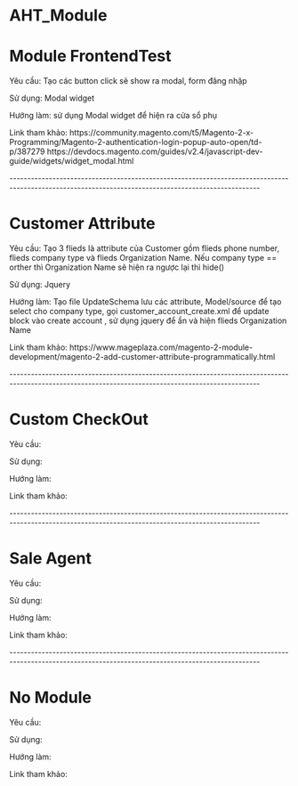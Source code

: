 # AHT_Module

<h1>Module FrontendTest</h1>
<p>Yêu cầu: Tạo các button click sẽ show ra modal, form đăng nhập </p>
<p>Sử dụng: Modal widget</p>
<p>Hướng làm: sử dụng Modal widget để hiện ra cửa sổ phụ</p>
<p>Link tham khảo: https://community.magento.com/t5/Magento-2-x-Programming/Magento-2-authentication-login-popup-auto-open/td-p/387279
                  https://devdocs.magento.com/guides/v2.4/javascript-dev-guide/widgets/widget_modal.html

</p>
<p>----------------------------------------------------------------------------------------------------------------------------------------------------</p>

<h1>Customer Attribute</h1>
<p>Yêu cầu: Tạo 3 flieds là attribute của Customer gồm flieds phone number, flieds company type và flieds Organization Name. Nếu company type == orther thì Organization Name sẽ hiện ra ngược lại thì hide()</p>
<p>Sử dụng: Jquery</p>
<p>Hướng làm: Tạo file UpdateSchema lưu các attribute, Model/source để tạo select cho company type, gọi customer_account_create.xml để update block vào create account , sử dụng jquery để ẩn và hiện flieds Organization Name</p>
<p>Link tham khảo: https://www.mageplaza.com/magento-2-module-development/magento-2-add-customer-attribute-programmatically.html</p>


<p>----------------------------------------------------------------------------------------------------------------------------------------------------</p>

<h1>Custom CheckOut</h1>
<p>Yêu cầu: </p>
<p>Sử dụng: </p>
<p>Hướng làm:</p>
<p>Link tham khảo: </p>

<p>----------------------------------------------------------------------------------------------------------------------------------------------------</p>

<h1>Sale Agent</h1>
<p>Yêu cầu: </p>
<p>Sử dụng: </p>
<p>Hướng làm:</p>
<p>Link tham khảo: </p>


<p>----------------------------------------------------------------------------------------------------------------------------------------------------</p>

<h1>No Module</h1>
<p>Yêu cầu: </p>
<p>Sử dụng: </p>
<p>Hướng làm:</p>
<p>Link tham khảo: </p>

